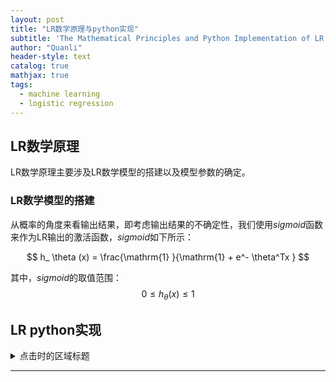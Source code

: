 ```yaml
---
layout: post
title: "LR数学原理与python实现"
subtitle: 'The Mathematical Principles and Python Implementation of LR'
author: "Quanli"
header-style: text
catalog: true
mathjax: true
tags:
  - machine learning
  - logistic regression
---
```


## LR数学原理
LR数学原理主要涉及LR数学模型的搭建以及模型参数的确定。

### LR数学模型的搭建
从概率的角度来看输出结果，即考虑输出结果的不确定性，我们使用$sigmoid$函数来作为LR输出的激活函数，$sigmoid$如下所示：

$$
 h_ \theta (x) = \frac{\mathrm{1} }{\mathrm{1} + e^- \theta^Tx }
$$

其中，$sigmoid$的取值范围：$$ 0 \le h_ \theta (x) \le 1 $$



## LR python实现
<details>
  <summary>点击时的区域标题</summary>
  <p> - 测试 测试测试</p>
  <p> 测试二 测试三 。。。。。 .</p>
</details>

---
